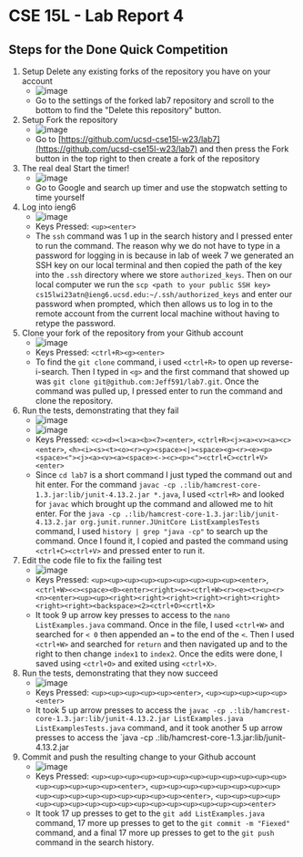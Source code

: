 # CSE 15L - Lab Report 4
## Steps for the Done Quick Competition
1. Setup Delete any existing forks of the repository you have on your account
    - ![image](https://user-images.githubusercontent.com/67081225/221300608-2d52bdb8-f5c6-412a-9608-abd789c4b185.png)
    - Go to the settings of the forked lab7 repository and scroll to the bottom to find the "Delete this repository" button.
2. Setup Fork the repository
    - ![image](https://user-images.githubusercontent.com/67081225/221301311-ab5d61ac-8939-4cf5-a217-e127961d7e01.png)
    - Go to [https://github.com/ucsd-cse15l-w23/lab7](https://github.com/ucsd-cse15l-w23/lab7) and then press the Fork button in the top right to then create a fork of the repository 
3. The real deal Start the timer!
    - ![image](https://user-images.githubusercontent.com/67081225/221301853-f808ac94-1320-4637-a9d3-c00ab6d9748d.png)
    - Go to Google and search up timer and use the stopwatch setting to time yourself
4. Log into ieng6
    - ![image](https://user-images.githubusercontent.com/67081225/221303388-86119fa9-c10b-42a9-b062-dbab2767723c.png)
    - Keys Pressed: `<up><enter>`
    - The `ssh` command was 1 up in the search history and I pressed enter to run the command. The reason why we do not have to type in a password for logging in is because in lab of week 7 we generated an SSH key on our local terminal and then copied the path of the key into the `.ssh` directory where we store `authorized_keys`. Then on our local computer we run the `scp <path to your public SSH key> cs15lwi23atn@ieng6.ucsd.edu:~/.ssh/authorized_keys` and enter our password when prompted, which then allows us to log in to the remote account from the current local machine without having to retype the password.
5. Clone your fork of the repository from your Github account
    - ![image](https://user-images.githubusercontent.com/67081225/221303937-8f06ddaa-a47e-45a8-ba6b-af73a388446b.png)
    - Keys Pressed: `<ctrl+R><g><enter>`
    - To find the `git clone` command, i used `<ctrl+R>` to open up reverse-i-search. Then I typed in `<g>` and the first command that showed up was `git clone git@github.com:Jeff591/lab7.git`. Once the command was pulled up, I pressed enter to run the command and clone the repository. 
6. Run the tests, demonstrating that they fail
    - ![image](https://user-images.githubusercontent.com/67081225/223595756-18b96724-466e-4c88-9ad9-2e64377b4a2b.png)
    - ![image](https://user-images.githubusercontent.com/67081225/223595820-f3a869d5-0828-4af8-ba38-d670ca2f7008.png)
    - Keys Pressed: `<c><d><l><a><b><7><enter>`, `<ctrl+R><j><a><v><a><c><enter>`, `<h><i><s><t><o><r><y><space><|><space><g><r><e><p><space><"><j><a><v><a><space><-><c><p><"><ctrl+C><ctrl+V><enter>`
    - Since `cd lab7` is a short command I just typed the command out and hit enter. For the command `javac -cp .:lib/hamcrest-core-1.3.jar:lib/junit-4.13.2.jar *.java`, I used `<ctrl+R>` and looked for `javac` which brought up the command and allowed me to hit enter. For the `java -cp .:lib/hamcrest-core-1.3.jar:lib/junit-4.13.2.jar org.junit.runner.JUnitCore ListExamplesTests` command, I used `history | grep "java -cp"` to search up the command. Once I found it, I copied and pasted the command using `<ctrl+C><ctrl+V>` and pressed enter to run it. 
7. Edit the code file to fix the failing test
    - ![image](https://user-images.githubusercontent.com/67081225/221308431-6a34cc22-a433-44ee-b7e4-b95bb9ad75c7.png)
    - Keys Pressed: `<up><up><up><up><up><up><up><up><up><enter>`, `<ctrl+W><<><space><0><enter><right><=><ctrl+W><r><e><t><u><r><n><enter><up><up><right><right><right><right><right><right><right><right><backspace><2><ctrl+O><crtl+X>`
    - It took 9 up arrow key presses to access to the `nano ListExamples.java` command. Once in the file, I used `<ctrl+W>` and searched for `< 0` then appended an `=` to the end of the `<`. Then I used `<ctrl+W>` and searched for `return` and then navigated up and to the right to then change `index1` to `index2`. Once the edits were done, I saved using `<ctrl+O>` and exited using `<ctrl+X>`.
8. Run the tests, demonstrating that they now succeed
    - ![image](https://user-images.githubusercontent.com/67081225/221323883-f99b47a9-6c2f-4992-9e00-bf2a78e4118d.png)
    - Keys Pressed: `<up><up><up><up><up><enter>`, `<up><up><up><up><up><enter>`
    - It took 5 up arrow presses to access the `javac -cp .:lib/hamcrest-core-1.3.jar:lib/junit-4.13.2.jar ListExamples.java ListExamplesTests.java` command, and it took another 5 up arrow presses to access the `java -cp .:lib/hamcrest-core-1.3.jar:lib/junit-4.13.2.jar
9. Commit and push the resulting change to your Github account
    - ![image](https://user-images.githubusercontent.com/67081225/221324358-3c3d8624-f1ba-4d14-b2bb-a6f185b2a24a.png)
    - Keys Pressed: `<up><up><up><up><up><up><up><up><up><up><up><up><up><up><up><up><up><enter>`, `<up><up><up><up><up><up><up><up><up><up><up><up><up><up><up><up><up><enter>`, `<up><up><up><up><up><up><up><up><up><up><up><up><up><up><up><up><up><enter>`
    - It took 17 up presses to get to the `git add ListExamples.java` command, 17 more up presses to get to the `git commit -m "Fiexed"` command, and a final 17 more up presses to get to the `git push` command in the search history.
